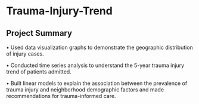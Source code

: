 # Trauma-Injury-Trend

## Project Summary

•	Used data visualization graphs to demonstrate the geographic distribution of injury cases. 

•	Conducted time series analysis to understand the 5-year trauma injury trend of patients admitted.

•	Built linear models to explain the association between the prevalence of trauma injury and neighborhood demographic factors and made recommendations for trauma-informed care.
